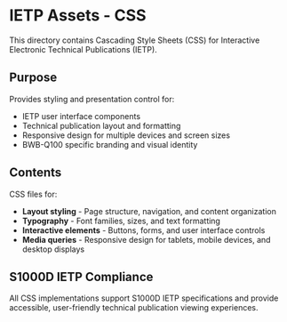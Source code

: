 # IETP Assets - CSS

This directory contains Cascading Style Sheets (CSS) for Interactive Electronic Technical Publications (IETP).

## Purpose

Provides styling and presentation control for:

- IETP user interface components
- Technical publication layout and formatting
- Responsive design for multiple devices and screen sizes
- BWB-Q100 specific branding and visual identity

## Contents

CSS files for:

- **Layout styling** - Page structure, navigation, and content organization
- **Typography** - Font families, sizes, and text formatting
- **Interactive elements** - Buttons, forms, and user interface controls
- **Media queries** - Responsive design for tablets, mobile devices, and desktop displays

## S1000D IETP Compliance

All CSS implementations support S1000D IETP specifications and provide accessible, user-friendly technical publication viewing experiences.